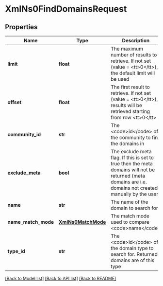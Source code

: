 # XmlNs0FindDomainsRequest

## Properties
Name | Type | Description | Notes
------------ | ------------- | ------------- | -------------
**limit** | **float** | The maximum number of results to retrieve. If not set (value &#x3D; &lt;tt&gt;0&lt;/tt&gt;), the default limit will be used | [optional] 
**offset** | **float** | The first result to retrieve. If not set (value &#x3D; &lt;tt&gt;0&lt;/tt&gt;), results will be retrieved starting from row &lt;tt&gt;0&lt;/tt&gt; | [optional] 
**community_id** | **str** | The &lt;code&gt;id&lt;/code&gt; of the community to find the domains in | [optional] 
**exclude_meta** | **bool** | The exclude meta flag. If this is set to true then the meta domains will not be returned (meta domains are i.e. domains not created manually by the user) | [optional] 
**name** | **str** | The name of the domain to search for | [optional] 
**name_match_mode** | [**XmlNs0MatchMode**](XmlNs0MatchMode.md) | The match mode used to compare &lt;code&gt;name&lt;/code&gt; | [optional] 
**type_id** | **str** | The &lt;code&gt;id&lt;/code&gt; of the domain type to search for. Returned domains are of this type | [optional] 

[[Back to Model list]](../README.md#documentation-for-models) [[Back to API list]](../README.md#documentation-for-api-endpoints) [[Back to README]](../README.md)


